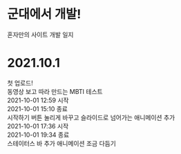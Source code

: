 # 군대에서 개발!
혼자만의 사이트 개발 일지

# 2021.10.1
첫 업로드! <br>
동영상 보고 따라 만드는 MBTI 테스트 <br>
2021-10-01 12:59 시작 <br>
2021-10-01 15:10 종료 <br>
시작하기 버튼 눌리게 바꾸고 슬라이드로 넘어가는 애니메이션 추가 <br>
2021-10-01 17:36 시작 <br>
2021-10-01 19:34 종료 <br>
스테이터스 바 추가 애니메이션 조금 다듬기 
